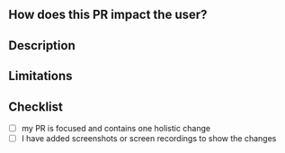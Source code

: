 ## How does this PR impact the user?

<!-- Add "before" and "after" screenshots or screen recordings; we like loom for screen recordings https://www.loom.com/ -->

## Description

<!-- Concisely describe the changes in this PR -->

## Limitations

<!-- Anything related to this PR that wasn't "done" in this PR -->

## Checklist

- [ ] my PR is focused and contains one holistic change
- [ ] I have added screenshots or screen recordings to show the changes
